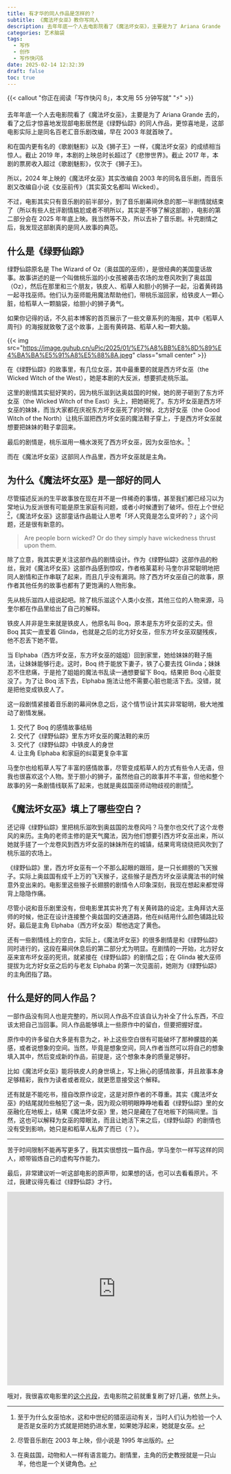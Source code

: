 ```yaml
---
title: 有才华的同人作品是怎样的？
subtitle: 《魔法坏女巫》教你写同人
description: 去年年底一个人去电影院看了《魔法坏女巫》，主要是为了 Ariana Grande 去的，看了之后才惊喜地放下这部电影居然是《绿野仙踪》的同人作品，更惊喜地是，这部电影实际上是同名百老汇音乐剧改编，早在 2003 年就首映了。
categories: 艺术脑袋
tags:
  - 写作
  - 创作
  - 写作快闪ß
date: 2025-02-14 12:32:39
draft: false
toc: true
---
```


{{< callout "你正在阅读「写作快闪 ß」，本文用 55 分钟写就" "⚡️" >}}

去年年底一个人去电影院看了《魔法坏女巫》，主要是为了 Ariana Grande 去的，看了之后才惊喜地发现部电影居然是《绿野仙踪》的同人作品，更惊喜地是，这部电影实际上是同名百老汇音乐剧改编，早在 2003 年就首映了。

<!--more-->

和在国内更有名的《歌剧魅影》以及《狮子王》一样，《魔法坏女巫》的成绩相当惊人。截止 2019 年，本剧的上映总时长超过了《悲惨世界》。截止 2017 年，本剧的票房收入超过《歌剧魅影》，仅次于《狮子王》。

所以，2024 年上映的《魔法坏女巫》其实改编自 2003 年的同名音乐剧，而音乐剧又改编自小说《女巫前传》（其实英文名都叫 Wicked）。

不过，电影其实只有音乐剧的前半部分，到了音乐剧幕间休息的那一半剧情就结束了（所以有些人批评剧情尴尬或者不明所以，其实是不够了解这部剧），电影的第二部分会在 2025 年年底上映。我当然等不及，所以去补了音乐剧。补完剧情之后，我发现这部剧真的是同人故事的典范。

## 什么是《绿野仙踪》

绿野仙踪原名是 The Wizard of Oz（奥兹国的巫师），是很经典的美国童话故事。故事讲述的是一个叫做桃乐滋的小女孩被袭击农场的龙卷风吹到了奥兹国（Oz），然后在那里和三个朋友，铁皮人、稻草人和胆小的狮子一起，沿着黄砖路一起寻找巫师。他们认为巫师能用魔法帮助他们，带桃乐滋回家，给铁皮人一颗心脏，给稻草人一颗脑袋，给胆小的狮子勇气。

如果你记得的话，不久前本博客的首页展示了一些文章系列的海报，其中《稻草人周刊》的海报就致敬了这个故事，上面有黄砖路、稻草人和一颗大脑。

{{< img src="https://image.guhub.cn/uPic/2025/01/%E7%A8%BB%E8%8D%89%E4%BA%BA%E5%91%A8%E5%88%8A.jpeg" class="small center" >}}

在《绿野仙踪》的故事里，有几位女巫，其中最重要的就是西方坏女巫（the Wicked Witch of the West），她是本剧的大反派，想要抓走桃乐滋。

这里的剧情其实挺好笑的，因为桃乐滋到达奥兹国的时候，她的房子砸到了东方坏女巫（the Wicked Witch of the East）头上，把她砸死了。东方坏女巫是西方坏女巫的妹妹，而当大家都在庆祝东方坏女巫死了的时候，北方好女巫（the Good Witch of the North）让桃乐滋把西方坏女巫的魔法鞋子穿上，于是西方坏女巫就想要把妹妹的鞋子拿回来。

最后的剧情是，桃乐滋用一桶水泼死了西方坏女巫，因为女巫怕水。[^1]

而在《魔法坏女巫》这部同人作品里，西方坏女巫就是主角。

## 为什么《魔法坏女巫》是一部好的同人

尽管描述反派的生平故事放在现在并不是一件稀奇的事情，甚至我们都已经习以为常地认为反派很有可能是原生家庭有问题，或者小时候遭到了破坏。但在上个世纪[^2]，《魔法坏女巫》这部童话作品能让人思考「坏人究竟是怎么变坏的？」这个问题，还是很有新意的。

> Are people born wicked? Or do they simply have wickedness thrust upon them.

除了立意，我其实更关注这部作品的剧情设计。作为《绿野仙踪》这部作品的粉丝，我对《魔法坏女巫》这部作品感到惊叹，作者格莱葛利·马奎尔非常聪明地把同人剧情和正作串联了起来，而且几乎没有漏洞。除了西方坏女巫自己的故事，原作者其他任务的故事也都有了更饱满的人物形象。

先从桃乐滋四人组说起吧。除了桃乐滋这个人类小女孩，其他三位的人物来源，马奎尔都在作品里给出了自己的解释。

铁皮人并非是生来就是铁皮人，他原名叫 Boq，原本是东方坏女巫的丈夫。但 Boq 其实一直爱着 Glinda，也就是之后的北方好女巫，但东方坏女巫双腿残疾，他不忍丢下她不管。

当 Elphaba（西方坏女巫，东方坏女巫的姐姐）回到家里，她给妹妹的鞋子施法，让妹妹能够行走。这时，Boq 终于能放下妻子，铁了心要去找 Glinda；妹妹忍不住悲痛，于是抢了姐姐的魔法书乱读一通想要留下 Boq，结果把 Boq 心脏变没了。为了让 Boq 活下去，Elphaba 施法让他不需要心脏也能活下去。没错，就是把他变成铁皮人了。

这一段剧情紧接着音乐剧的幕间休息之后，这个情节设计其实非常聪明，极大地推动了剧情发展。

1. 交代了 Boq 的感情故事结局
2. 交代了《绿野仙踪》里东方坏女巫的魔法鞋的来历
3. 交代了《绿野仙踪》中铁皮人的身世
4. 让主角 Elphaba 和家庭的纠葛更复杂丰富

马奎尔也给稻草人写了丰富的感情故事，尽管变成稻草人的方式有些令人无语，但我也很喜欢这个人物。至于胆小的狮子，虽然他自己的故事并不丰富，但他和整个故事的另一条剧情线联系了起来，也就是奥兹国巫师动物歧视的剧情[^3]。

## 《魔法坏女巫》填上了哪些空白？

还记得《绿野仙踪》里把桃乐滋吹到奥兹国的龙卷风吗？马奎尔也交代了这个龙卷风的来历。主角的老师主修的是天气魔法，因为他们想要引西方坏女巫出来，所以她就手搓了一个龙卷风到西方坏女巫的妹妹所在的城镇，结果弯弯绕绕把风吹到了桃乐滋的农场上。

《绿野仙踪》里，西方坏女巫有一个不那么起眼的跟班，是一只长翅膀的飞天猴子。实际上奥兹国有成千上万的飞天猴子，这些猴子是西方坏女巫读魔法书的时候意外变出来的。电影里这些猴子长翅膀的剧情令人印象深刻，我现在想起来都觉得背上隐隐作痛。

尽管小说和音乐剧里没有，但电影里其实补充了有关黄砖路的设定。主角拜访大巫师的时候，他正在设计连接整个奥兹国的交通道路，他在纠结用什么颜色铺路比较好。最后是主角 Elphaba（西方坏女巫）帮他选定了黄色。

还有一些剧情线上的空白，实际上，《魔法坏女巫》的很多剧情是和《绿野仙踪》同时进行的，这段在幕间休息后的第二部分尤为明显。在剧情的一开始，北方好女巫来宣布坏女巫的死讯，就紧接在《绿野仙踪》的剧情之后；在 Glinda 被大巫师提拔为北方好女巫之后的与老友 Elphaba 的第一次见面前，她刚为《绿野仙踪》的主角团指了路。

## 什么是好的同人作品？

一部作品没有同人也是完整的，所以同人作品不应该自认为补全了什么东西，不应该太把自己当回事。同人作品能够填上一些原作中的留白，但要把握好度。

原作中的许多留白大多是有意为之，补上这些空白很有可能破坏了那种朦胧的美感，或者说想象的空间。当然，毕竟是想象空间，同人作者当然可以将自己的想象填入其中，然后变成新的作品，前提是，这个想象本身的质量足够好。

比如《魔法坏女巫》能将铁皮人的身世填上，写上揪心的感情故事，并且故事本身足够精彩，我作为读者或者观众，就更愿意接受这个解释。

还有就是不能吃书，擅自改原作设定，这是对原作者的不尊重。其实《魔法坏女巫》的结尾就险些触犯了这一条，因为观众明明眼睁睁地看着《绿野仙踪》里的女巫融化在地板上，结果《魔法坏女巫》里，她只是藏在了在地板下的隔间里。当然，这也可以解释为女巫的障眼法，而且让她活下来之后，《绿野仙踪》的剧情也没有受到影响，她只是和稻草人私奔了而已（？）。

---

苦于时间限制不能再写更多了，我其实很想找一篇作品，学马奎尔一样写这样的同人，顺带锻炼自己的虚构写作能力。

最后，非常建议听一听这部电影的原声带，如果想的话，也可以去看看原片。不过，我建议得先看过《绿野仙踪》才行。

<iframe allow="autoplay *; encrypted-media *;" frameborder="0" height="450" style="width:100%;max-width:660px;overflow:hidden;background:transparent;" sandbox="allow-forms allow-popups allow-same-origin allow-scripts allow-storage-access-by-user-activation allow-top-navigation-by-user-activation" src="https://embed.music.apple.com/cn/album/wicked-the-soundtrack-bonus-track-version/1783418081"></iframe>

哦对，我很喜欢电影里的[这个片段](https://www.bilibili.com/video/BV1xYCjYqETS/)，去电影院之前就重复刷了好几遍，依然上头。

[^1]: 至于为什么女巫怕水，这和中世纪的猎巫运动有关，当时人们认为检验一个人是否是女巫的方式就是把她扔进水里，如果她浮起来，她就是女巫。
[^2]: 尽管音乐剧在 2003 年上映，但小说是 1995 年出版的。
[^3]: 在奥兹国，动物和人一样有语言能力。剧情里，主角的历史教授就是一只山羊，他也是一个关键角色。
